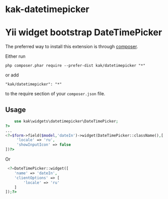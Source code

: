 # kak-datetimepicker
Yii widget bootstrap DateTimePicker
=====================
The preferred way to install this extension is through [composer](http://getcomposer.org/download/).

Either run
```
php composer.phar require --prefer-dist kak/datetimepicker "*"
```

or add

```
"kak/datetimepicker": "*"
```

to the require section of your `composer.json` file.


Usage
-----
```php
    use kak\widgets\datetimepicker\DateTimePicker;
?>
...
<?=$form->field($model,'dateIn')->widget(DateTimePicker::className(),[
     'locale' => 'ru',
     'showInputIcon' => false
])?>
```
Or
```php
 <?=DateTimePicker::widget([
    'name' => 'dateIn',
    'clientOptions' => [
        'locale' => 'ru'
    ]
]);?>
```